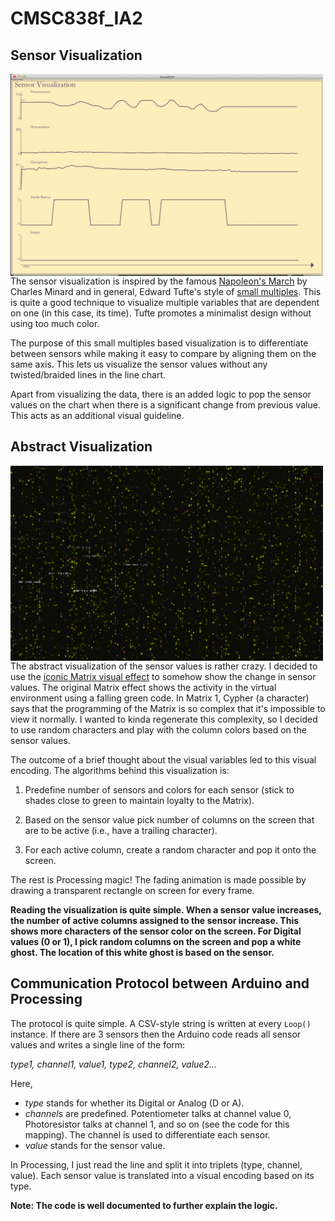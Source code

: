 # CMSC838f_IA2

## Sensor Visualization

<img style="float: left; width: 500px;" src="https://raw.githubusercontent.com/karthikbadam/CMSC838f_IA2/master/Sensor%20Visualization.png">

The sensor visualization is inspired by the famous [Napoleon's March](http://lindsayrgwatt.com/blog/wp-content/uploads/2008/09/minard.jpg) by Charles Minard and in general, Edward Tufte's style of [small multiples](http://en.wikipedia.org/wiki/Small_multiple). This is quite a good technique to visualize multiple variables that are dependent on one (in this case, its time). Tufte promotes a minimalist design without using too much color. 

The purpose of this small multiples based visualization is to differentiate between sensors while making it easy to compare by aligning them on the same axis. This lets us visualize the sensor values without any twisted/braided lines in the line chart.

Apart from visualizing the data, there is an added logic to pop the sensor values on the chart when there is a significant change from previous value. This acts as an additional visual guideline. 

## Abstract Visualization
<img style="float: left; width: 500px;" src="https://raw.githubusercontent.com/karthikbadam/CMSC838f_IA2/master/Abstract%20Visualization.png">

The abstract visualization of the sensor values is rather crazy. I decided to use the [iconic Matrix visual effect](http://matrix.wikia.com/wiki/Matrix_code) to somehow show the change in sensor values. The original Matrix effect shows the activity in the virtual environment using a falling green code. In Matrix 1, Cypher (a character) says that the programming of the Matrix is so complex that it's impossible to view it normally. I wanted to kinda regenerate this complexity, so I decided to use random characters and play with the column colors based on the sensor values. 

The outcome of a brief thought about the visual variables led to this visual encoding. The algorithms behind this visualization is:

1. Predefine number of sensors and colors for each sensor (stick to shades close to green to maintain loyalty to the Matrix).

2. Based on the sensor value pick number of columns on the screen that are to be active (i.e., have a trailing character). 

3. For each active column, create a random character and pop it onto the screen. 

The rest is Processing magic! The fading animation is made possible by drawing a transparent rectangle on screen for every frame. 

**Reading the visualization is quite simple. When a sensor value increases, the number of active columns assigned to the sensor increase. This shows more characters of the sensor color on the screen. For Digital values (0 or 1), I pick random columns on the screen and pop a white ghost. The location of this white ghost is based on the sensor.**

## Communication Protocol between Arduino and Processing

The protocol is quite simple. A CSV-style string is written at every `Loop()` instance. If there are 3 sensors then the Arduino code reads all sensor values and writes a single line of the form:

*type1, channel1, value1, type2, channel2, value2...*

Here, 
- *type* stands for whether its Digital or Analog (D or A). 
- *channel*s are predefined. Potentiometer talks at channel value 0, Photoresistor talks at channel 1, and so on (see the code for this mapping). The channel is used to differentiate each sensor. 
- *value* stands for the sensor value.

In Processing, I just read the line and split it into triplets (type, channel, value). Each sensor value is translated into a visual encoding based on its type.

**Note: The code is well documented to further explain the logic.**